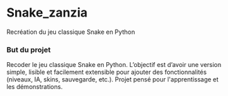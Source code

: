 # Snake_zanzia
Recréation du jeu classique Snake en Python

### But du projet
Recoder le jeu classique Snake en Python. L’objectif est d’avoir une version simple, lisible et facilement extensible pour ajouter des fonctionnalités (niveaux, IA, skins, sauvegarde, etc.). Projet pensé pour l'apprentissage et les démonstrations.
